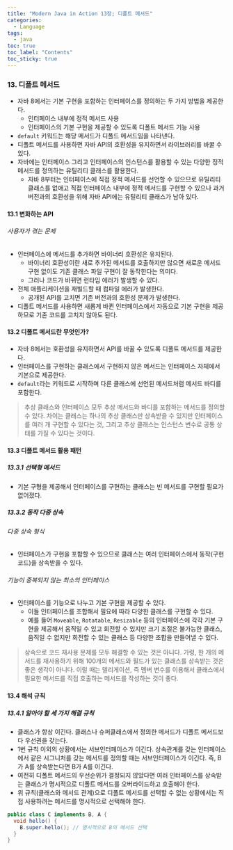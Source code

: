 ```yaml
---
title: "Modern Java in Action 13장; 디폴트 메서드"
categories:
  - Language
tags:
  - java
toc: true
toc_label: "Contents"
toc_sticky: true
---
```


### 13. 디폴트 메서드
* 자바 8에서는 기본 구현을 포함하는 인터페이스를 정의하는 두 가지 방법을 제공한다.
  * 인터페이스 내부에 정적 메서드 사용
  * 인터페이스의 기본 구현을 제공할 수 있도록 디폴트 메서드 기능 사용
* `default` 키워드는 해당 메서드가 디폴드 메서드임을 나타낸다.
* 디폴트 메서드를 사용하면 자바 API의 호환성을 유지하면서 라이브러리를 바꿀 수 있다.
* 자바에는 인터페이스 그리고 인터페이스의 인스턴스를 활용할 수 있는 다양한 정적 메서드를 정의하는 유틸리티 클래스를 활용한다. 
  * 자바 8부터는 인터페이스에 직접 정적 메서드를 선언할 수 있으므로 유틸리티 클래스를 없애고 직접 인터페이스 내부에 정적 메서드를 구현할 수 있으나 과거 버전과의 호환성을 위해 자바 API에는 유틸리티 클래스가 남아 있다.

#### 13.1 변화하는 API
###### 사용자가 겪는 문제
* 인터페이스에 메서드를 추가하면 바이너리 호환성은 유지된다.
  * 바이너리 호환성이란 새로 추가된 메서드를 호출하지만 않으면 새로운 메서드 구현 없이도 기존 클래스 파일 구현이 잘 동작한다는 의미다.
  * 그러나 코드가 바뀌면 런타임 에러가 발생할 수 있다.
* 전체 애플리케이션을 재빌드할 때 컴파일 에러가 발생한다.
  * 공개된 API를 고치면 기존 버전과의 호환성 문제가 발생한다.
* 디폴트 메서드를 사용하면 새롭게 바뀐 인터페이스에서 자동으로 기본 구현을 제공하므로 기존 코드를 고치지 않아도 된다.

#### 13.2 디폴트 메서드란 무엇인가?
* 자바 8에서는 호환성을 유지하면서 API를 바꿀 수 있도록 디폴트 메서드를 제공한다.
* 인터페이스를 구현하는 클래스에서 구현하지 않은 메서드는 인터페이스 자체에서 기본으로 제공한다.
* `default`라는 키워드로 시작하며 다른 클래스에 선언된 메서드처럼 메서드 바디를 포함한다.
> 추상 클래스와 인터페이스 모두 추상 메서드와 바디를 포함하는 메서드를 정의할 수 있다. 차이는 클래스는 하나의 추상 클래스만 상속받을 수 있지만 인터페이스를 여러 개 구현할 수 있다는 것, 그리고 추상 클래스는 인스턴스 변수로 공통 상태를 가질 수 있다는 것이다.

#### 13.3 디폴트 메서드 활용 패턴
##### 13.3.1 선택형 메서드
* 기본 구형을 제공해서 인터페이스를 구현하는 클래스는 빈 메서드를 구현할 필요가 없어졌다.

##### 13.3.2 동작 다중 상속
###### 다중 상속 형식
* 인터페이스가 구현을 포함할 수 있으므로 클래스는 여러 인터페이스에서 동작(구현 코드)을 상속받을 수 있다.
###### 기능이 중복되지 않는 최소의 인터페이스
* 인터페이스를 기능으로 나누고 기본 구현을 제공할 수 있다.
  * 이들 인터페이스를 조합해서 필요에 따라 다양한 클래스를 구현할 수 있다.
  * 예를 들어 `Moveable`, `Rotatable`, `Resizable` 등의 인터페이스에 각각 기본 구현을 제공해서 움직일 수 있고 회전할 수 있지만 크기 조절은 불가능한 클래스, 움직일 수 없지만 회전할 수 있는 클래스 등 다양한 조합을 만들어낼 수 있다.
> 상속으로 코드 재사용 문제를 모두 해결할 수 있는 것은 아니다. 가령, 한 개의 메서드를 재사용하기 위해 100개의 메서드와 필드가 있는 클래스를 상속받는 것은 좋은 생각이 아니다. 이럴 때는 델리게이션, 즉 멤버 변수를 이용해서 클래스에서 필요한 메서드를 직접 호출하는 메서드를 작성하는 것이 좋다.

#### 13.4 해석 규칙
##### 13.4.1 알아야 할 세 가지 해결 규칙
* 클래스가 항상 이긴다. 클래스나 슈퍼클래스에서 정의한 메서드가 디폴트 메서드보다 우선권을 갖는다.
* 1번 규칙 이외의 상황에서는 서브인터페이스가 이긴다. 상속관계를 갖는 인터페이스에서 같은 시그니처를 갖는 메서드를 정의할 때는 서브인터페이스가 이긴다. 즉, B가 A를 상속받는다면 B가 A를 이긴다.
* 여전히 디폴트 메서드의 우선순위가 결정되지 않았다면 여러 인터페이스를 상속받는 클래스가 명시적으로 디폴트 메서드를 오버라이드하고 호출해야 한다.
* 위 규칙(클래스와 메서드 관계)으로 디폴트 메서드를 선택할 수 없는 상황에서는 직접 사용하려는 메서드를 명시적으로 선택해야 한다.
```java
public class C implements B, A {
  void hello() {
    B.super.hello(); // 명시적으로 B의 메서드 선택
  }
}
```